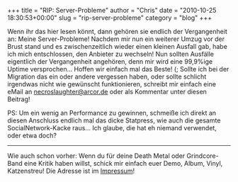 +++
title = "RIP: Server-Probleme"
author = "Chris"
date = "2010-10-25 18:30:53+00:00"
slug = "rip-server-probleme"
category = "blog"
+++

Wenn ihr das hier lesen könnt, dann gehören sie endlich der Vergangenheit an: Meine Server-Probleme! Nachdem mir nun ein weiterer Umzug vor der Brust stand und es zwischenzeitlich wieder einen kleinen Ausfall gab, habe ich mich entschlossen, den Anbieter zu wechseln!
Nun sollten Ausfälle eigentlich der Vergangenheit angehören, denn mir wird eine 99,9%ige Uptime versprochen... Hoffen wir einfach mal das Beste! (;
Sollte ich bei der Migration das ein oder andere vergessen haben, oder sollte schlicht irgendwas nicht wie gewünscht funktionieren, schreibt mir einfach eine eMail an <a href="mailto:necroslaughter@arcor.de">necroslaughter@arcor.de</a> oder als Kommentar unter diesen Beitrag!

PS: Um ein wenig an Performance zu gewinnen, schmeiße ich direkt an diesen Anschluss endlich mal das dicke Statpress, wie auch die gesamte SocialNetwork-Kacke raus... Ich glaube, die hat eh niemand verwendet, oder etwa doch?

---
Wie auch schon vorher: Wenn du für deine Death Metal oder Grindcore-Band eine Kritik haben willst, schick mir einfach euer Demo, Album, Vinyl, Katzenstreu! Die Adresse ist im <a href="http://necroslaughter.de/das-necroslaughter/impressum/">Impressum</a>!

